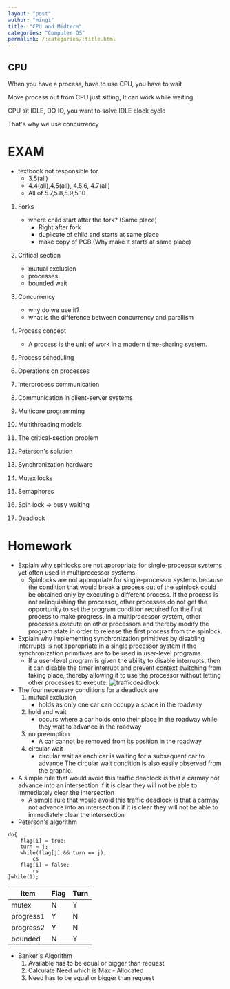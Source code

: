 ```yaml
---
layout: "post"
author: "mingi"
title: "CPU and Midterm"
categories: "Computer OS"
permalink: /:categories/:title.html
---
```


## CPU

When you have a process, have to use CPU, you have to wait

Move process out from CPU just sitting, It can work while waiting.

CPU sit IDLE, DO IO, you want to solve IDLE clock cycle

That's why we use concurrency

# EXAM
- textbook not responsible for
    - 3.5(all)
    - 4.4(all),4.5(all), 4.5.6, 4.7(all)
    - All of 5.7,5.8,5.9,5.10

1. Forks
    - where child start after the fork? (Same place)
        - Right after fork
        - duplicate of child and starts at same place
        - make copy of PCB (Why make it starts at same place)

2. Critical section
    - mutual exclusion
    - processes
    - bounded wait

3. Concurrency
    - why do we use it?
    - what is the difference between concurrency and parallism

4. Process concept
    - A process is the unit of work in a modern time-sharing system.

5. Process scheduling

6. Operations on processes

7. Interprocess communication

8. Communication in client-server systems

9. Multicore programming

10. Multithreading models

11. The critical-section problem

12. Peterson's solution

13. Synchronization hardware

14. Mutex locks

15. Semaphores

16. Spin lock -> busy waiting

17. Deadlock

# Homework
- Explain why spinlocks are not appropriate for single-processor systems yet
often used in multiprocessor systems
    - Spinlocks are not appropriate for single-processor systems
    because the condition that would break a process out of the spinlock
    could be obtained only by executing a different process. If
    the process is not relinquishing the processor, other processes
    do not get the opportunity to set the program condition
    required for the first process to make progress. In a
    multiprocessor system, other processes execute on other
    processors and thereby modify the program state in order
    to release the first process from the spinlock.
- Explain why implementing synchronization primitives by disabling
interrupts is not appropriate in a single processor system if
the synchronization primitives are to be used in user-level programs
    - If a user-level program is given the ability to disable
    interrupts, then it can disable the timer interrupt and prevent
    context switching from taking place, thereby allowing it to use
    the processor without letting other processes to execute.
![trafficdeadlock](/minglab/assets/trafficdeadlock.png)
- The four necessary conditions for a deadlock are
    1. mutual exclusion
        - holds as only one car can occupy a space in the roadway
    2. hold and wait
        - occurs where a car holds onto their
        place in the roadway while they
        wait to advance in the roadway
    3. no preemption
        - A car cannot be removed from its position in the roadway
    4. circular wait
        - circular wait as each car is waiting for a subsequent car to advance
        The circular wait condition is also easily observed from the graphic.
- A simple rule that would avoid this traffic deadlock
is that a carmay not advance into an intersection if
it is clear they will not be able to immediately
clear the intersection
    - A simple rule that would avoid this traffic deadlock
    is that a carmay not advance into an intersection
    if it is clear they will not be able to
    immediately clear the intersection
- Peterson's algorithm

```
do{
    flag[i] = true;
    turn = j;
    while(flag[j] && turn == j);
        cs
    flag[i] = false;
        rs
}while(1);

```

Item     | Flag | Turn
---------|------|------
mutex    | N    | Y
progress1| Y    | N
progress2| Y    | N
bounded  | N    | Y

- Banker's Algorithm
    1. Available has to be equal or bigger than request
    2. Calculate Need which is Max - Allocated
    3. Need has to be equal or bigger than request

